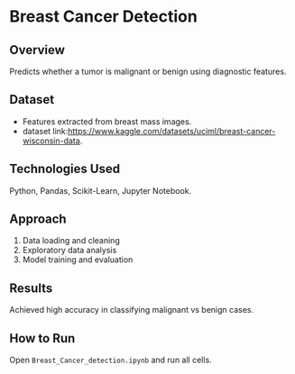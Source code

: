 # Breast Cancer Detection

## Overview

Predicts whether a tumor is malignant or benign using diagnostic features.

## Dataset

- Features extracted from breast mass images.
- dataset link:https://www.kaggle.com/datasets/uciml/breast-cancer-wisconsin-data.

## Technologies Used

Python, Pandas, Scikit-Learn, Jupyter Notebook.

## Approach

1. Data loading and cleaning
2. Exploratory data analysis
3. Model training and evaluation

## Results

Achieved high accuracy in classifying malignant vs benign cases.

## How to Run

Open `Breast_Cancer_detection.ipynb` and run all cells.
